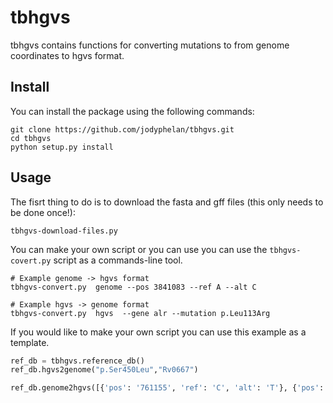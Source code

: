# tbhgvs

tbhgvs contains functions for converting mutations to from genome coordinates to hgvs format.

## Install
You can install the package using the following commands:
```
git clone https://github.com/jodyphelan/tbhgvs.git
cd tbhgvs
python setup.py install
```

## Usage

The fisrt thing to do is to download the fasta and gff files (this only needs to be done once!):
```
tbhgvs-download-files.py
```

You can make your own script or you can use you can use the `tbhgvs-covert.py` script as a commands-line tool.

```
# Example genome -> hgvs format
tbhgvs-convert.py  genome --pos 3841083 --ref A --alt C

# Example hgvs -> genome format
tbhgvs-convert.py  hgvs  --gene alr --mutation p.Leu113Arg
```

If you would like to make your own script you can use this example as a template.

``` python
ref_db = tbhgvs.reference_db()
ref_db.hgvs2genome("p.Ser450Leu","Rv0667")

ref_db.genome2hgvs([{'pos': '761155', 'ref': 'C', 'alt': 'T'}, {'pos': '761156', 'ref': 'G', 'alt': 'A'}])
```
